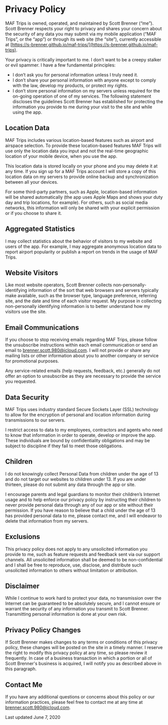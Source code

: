 # Privacy Policy

MAF Trips is owned, operated, and maintained by Scott Brenner (“me”). Scott Brenner respects your right to privacy and shares your concern about the security of any data you may submit via my mobile application (“MAF Trips”, or the “app”) or through its web site (the “site”), currently accessible at [https://s-brenner.github.io/maf-trips/](https://s-brenner.github.io/maf-trips).

Your privacy is critically important to me. I don’t want to be a creepy stalker or evil spammer. I have a few fundamental principles:

* I don’t ask you for personal information unless I truly need it.
* I don’t share your personal information with anyone except to comply with the law, develop my products, or protect my rights.
* I don’t store personal information on my servers unless required for the on-going operation of one of my services.
The following statement discloses the guidelines Scott Brenner has established for protecting the information you provide to me during your visit to the site and while using the app.

## Location Data

MAF Trips includes various location-based features such as airport and airspace selection. To provide these location-based features MAF Trips will use only the location data you input and not the real-time geographic location of your mobile device, when you use the app.

This location data is stored locally on your phone and you may delete it at any time. If you sign up for a MAF Trips account I will store a copy of this location data on my servers to provide online backup and synchronization between all your devices.

For some third-party partners, such as Apple, location-based information will be shared automatically (the app uses Apple Maps and shows your duty day and trip locations, for example). For others, such as social media networks, this information will only be shared with your explicit permission or if you choose to share it.

## Aggregated Statistics

I may collect statistics about the behavior of visitors to my website and users of the app. For example, I may aggregate anonymous location data to report airport popularity or publish a report on trends in the usage of MAF Trips.

## Website Visitors

Like most website operators, Scott Brenner collects non-personally-identifying information of the sort that web browsers and servers typically make available, such as the browser type, language preference, referring site, and the date and time of each visitor request. My purpose in collecting non-personally identifying information is to better understand how my visitors use the site.

## Email Communications

If you choose to stop receiving emails regarding MAF Trips, please follow the unsubscribe instructions within each email communication or send an email to [brenner.scott.980@icloud.com](mailto:brenner.scott.980@icloud.com). I will not provide or share any mailing lists or other information about you to another company or service for promotional purposes.

Any service-related emails (help requests, feedback, etc.) generally do not offer an option to unsubscribe as they are necessary to provide the service you requested.

## Data Security

MAF Trips uses industry standard Secure Sockets Layer (SSL) technology to allow for the encryption of personal and location information during transmissions to our servers.

I restrict access to data to my employees, contractors and agents who need to know that information in order to operate, develop or improve the app. These individuals are bound by confidentiality obligations and may be subject to discipline if they fail to meet those obligations.

## Children

I do not knowingly collect Personal Data from children under the age of 13 and do not target our websites to children under 13. If you are under thirteen, please do not submit any data through the app or site.

I encourage parents and legal guardians to monitor their children’s Internet usage and to help enforce our privacy policy by instructing their children to never provide personal data through any of our app or site without their permission. If you have reason to believe that a child under the age of 13 has provided personal data to me, please contact me, and I will endeavor to delete that information from my servers.

## Exclusions

This privacy policy does not apply to any unsolicited information you provide to me, such as feature requests and feedback sent via our support channels. All unsolicited information shall be deemed to be non-confidential and I shall be free to reproduce, use, disclose, and distribute such unsolicited information to others without limitation or attribution.

## Disclaimer

While I continue to work hard to protect your data, no transmission over the Internet can be guaranteed to be absolutely secure, and I cannot ensure or warrant the security of any information you transmit to Scott Brenner. Transmitting personal information is done at your own risk.

## Privacy Policy Changes

If Scott Brenner makes changes to any terms or conditions of this privacy policy, these changes will be posted on the site in a timely manner. I reserve the right to modify this privacy policy at any time, so please review it frequently. In case of a business transaction in which a portion or all of Scott Brenner's business is acquired, I will notify you as described above in this paragraph.

## Contact Me

If you have any additional questions or concerns about this policy or our information practices, please feel free to contact me at any time at [brenner.scott.980@icloud.com](mailto:brenner.scott.980@icloud.com).

Last updated June 7, 2020
